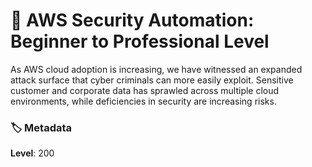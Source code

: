 # 👮 AWS Security Automation: Beginner to Professional Level

As AWS cloud adoption is increasing, we have witnessed an expanded attack surface that cyber criminals can more easily exploit. Sensitive customer and corporate data has sprawled across multiple cloud environments, while deficiencies in security are increasing risks.

### 🏷️ Metadata

**Level**: 200


